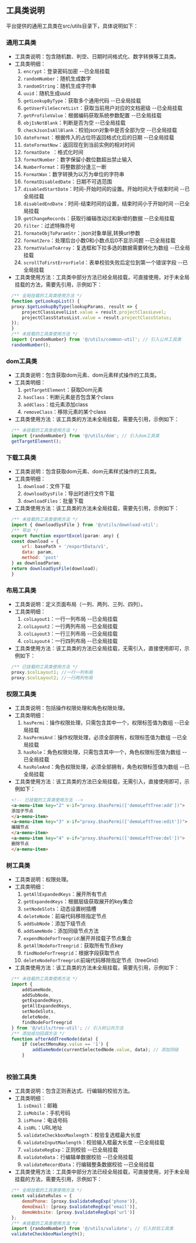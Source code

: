 ## 工具类说明

平台提供的通用工具类在src/utils目录下，具体说明如下：

### 通用工具类
  - 工具类说明：包含随机数、判空、日期时间格式化、数字转换等工具类。
  - 工具类明细：
      1. `encrypt`：登录密码加密 --已全局挂载
      2. `randomNumber`：随机生成数字
      3. `randomString`：随机生成字符串
      4. `uuid`：随机生成uuid
      5. `getLookupByType`：获取多个通用代码 --已全局挂载
      6. `getUserFileSecretList`：获取当前用户对应的文档密级 --已全局挂载
      7. `getProfileValue`：根据编码获取系统参数配置 --已全局挂载
      8. `objIsNotBlank`：判断是否为空 --已全局挂载
      9. `checkJsonIsAllBlank`：校验json对象中是否全部为空 --已全局挂载
      10. `dateFormat`：根据传入的占位符返回格式化后的日期 --已全局挂载
      11. `dateFormatNow`：返回现在到当前实例的相对时间
      12. `formatDate `：格式化时间
      13. `formatNumber`：数字保留小数位数超出禁止输入
      14. `NumberFormat`：将整数部分逢三一断
      15. `FormatWan`：数字转换为以万为单位的字符串
      16. `formatDisabledDate`：日期不可选范围
      17. `disabledStartDate`：时间-开始时间的设置。开始时间大于结束时间  --已全局挂载
      18. `disabledEndDate`：时间-结束时间的设置，结束时间小于开始时间 --已全局挂载
      19. `getChangeRecords`：获取行编辑改动过和新增的数据 --已全局挂载
      20. `filter`：过滤特殊符号
      21. `formateObjToParamStr`：json对象单层,转换url参数
      22. `formatZero`：处理后台小数0和小数点后0不显示问题 --已全局挂载
      23. `formatValueToArray`：复选框和下拉多选的数据需要转化为数组 --已全局挂载
      24. `scrollToFirstErrorField`：表单校验失败后定位到第一个错误字段 --已全局挂载
  - 工具类使用方法：工具类中部分方法已经全局挂载，可直接使用，对于未全局挂载的方法，需要先引用，示例如下：
  ```js
    /** 全局挂载的工具类使用方法 */
    function getLookupList() {
    proxy.$getLookupByType(lookupParams, result => {
        projectClassLevelList.value = result.projectClassLevel;
        projectClassStatusList.value = result.projectClassStatus;
    });
    }
    /** 未挂载的工具类使用方法 */
    import {randomNumber} from '@/utils/common-util'; // 引入公共工具类
    randomNumber();

  ```

### dom工具类
  - 工具类说明：包含获取dom元素、dom元素样式操作的工具类。
  - 工具类明细：
      1. `getTargetElement`：获取Dom元素
      2. `hasClass`：判断元素是否包含某个class
      3. `addClass`：给元素添加class
      4. `removeClass`：移除元素的某个class
  - 工具类使用方法：该工具类的方法未全局挂载，需要先引用，示例如下：
  ```js
    /** 未挂载的工具类使用方法 */
    import {randomNumber} from '@/utils/dom'; // 引入dom工具类
    getTargetElement();

  ```

### 下载工具类

  - 工具类说明：包含获取dom元素、dom元素样式操作的工具类。
  - 工具类明细：
      1. `download`：文件下载
      2. `downloadSysFile`：导出时进行文件下载
      3. `downloadFiles`：批量下载
  - 工具类使用方法：该工具类的方法未全局挂载，需要先引用，示例如下：
  ```js
    /** 未挂载的工具类使用方法 */
    import { downloadSysFile } from '@/utils/download-util';
    /** 导出 */
    export function exportExcel(param: any) {
    const download = {
        url: basePath + '/exportData/v1',
        data: param,
        method: 'post'
    } as downloadParam;
    return downloadSysFile(download);
    }

  ```
### 布局工具类

  - 工具类说明：定义页面布局（一列、两列、三列、四列）。
  - 工具类明细：
      1. `colLayout1`：一行一列布局 --已全局挂载
      2. `colLayout2`：一行两列布局 --已全局挂载
      3. `colLayout3`：一行三列布局 --已全局挂载
      4. `colLayout4`：一行四列布局 --已全局挂载
  - 工具类使用方法：该工具类的方法已全局挂载，无需引入，直接使用即可，示例如下：
  ```js
    /** 已挂载的工具类使用方法 */
    proxy.$colLayout1; //一行一列布局
    proxy.$colLayout2; //一行两列布局

  ```
### 权限工具类

  - 工具类说明：包括操作权限处理和角色权限处理。
  - 工具类明细：
      1. `hasPermi`：操作权限处理，只需包含其中一个，权限标签值为数组 --已全局挂载
      2. `hasPermiAnd`：操作权限处理，必须全部拥有，权限标签值为数组 --已全局挂载
      3. `hasRole`：角色权限处理，只需包含其中一个，角色权限标签值为数组 --已全局挂载
      4. `hasRoleAnd`：角色权限处理，必须全部拥有，角色权限标签值为数组 --已全局挂载
  - 工具类使用方法：该工具类的方法已全局挂载，无需引入，直接使用即可，示例如下：
  ```html
    <!-- 已挂载的工具类使用方法 -->
    <a-menu-item key="2" v-if="proxy.$hasPermi(['demoLeftTree:add'])">
    添加子节点
    </a-menu-item>
    <a-menu-item key="3" v-if="proxy.$hasPermi(['demoLeftTree:edit'])">
    编辑节点
    </a-menu-item>
    <a-menu-item key="4" v-if="proxy.$hasPermi(['demoLeftTree:del'])">
    删除节点
    </a-menu-item>
  ```

### 树工具类

  - 工具类说明：权限处理。
  - 工具类明细：
      1. `getAllExpandedKeys`：展开所有节点
      2. `getExpandedKeys`：根据层级获取展开的key集合
      3. `setNodeSlots`：动态设置树插槽
      4. `deleteNode`：前端代码移除指定节点
      5. `addSubNode`：添加下级节点
      6. `addSameNode`：添加同级节点方法
      7. `expendNodeForTreegrid`:展开并挂载子节点集合
      8. `getAllNodeForTreegrid`：获取所有节点key
      9. `findNodeForTreegrid`：根据字段获取节点
      10. `deleteNodeForTreegrid`:前端代码移除指定节点（treeGrid）
  - 工具类使用方法：该工具类的方法未全局挂载，需要先引用，示例如下：
  ```js
    /** 未挂载的工具类使用方法 */
    import {
        addSameNode,
        addSubNode,
        getExpandedKeys,
        getAllExpandedKeys,
        setNodeSlots,
        deleteNode,
        findNodeForTreegrid
    } from '@/utils/tree-util'; // 引入树公共方法
    /** 添加成功回调方法 */
    function afterAddTreeNode(data) {
        if (selectMenuKey.value == '1') {
            addSameNode(currentSelectedNode.value, data); // 添加同级
        }
    
  ```
### 校验工具类
  - 工具类说明：包含正则表达式、行编辑的校验方法。
  - 工具类明细：
      1. `isEmail`：邮箱
      2. `isMobile`：手机号码
      3. `isPhone`：电话号码
      4. `isURL`：URL地址
      5. `validateCheckboxMaxlength`：校验复选框最大长度
      6. `validateInputMaxlength`：校验输入框最大长度 --已全局挂载
      7. `validateRegExp`：正则校验 --已全局挂载
      8. `validateData`：行编辑单数据校验 --已全局挂载
      9. `validateRecordData`：行编辑整条数据校验 --已全局挂载
  - 工具类使用方法：工具类中部分方法已经全局挂载，可直接使用，对于未全局挂载的方法，需要先引用，示例如下：
  ```js
    /** 全局挂载的工具类使用方法 */
    const validateRules = {
        demoPhone: [proxy.$validateRegExp('phone')],
        demoEmail: [proxy.$validateRegExp('email')],
        demoWebsite: [proxy.$validateRegExp('url')]
    };
    /** 未挂载的工具类使用方法 */
    import {randomNumber} from '@/utils/validate'; // 引入校验工具类
    validateCheckboxMaxlength();

  ```